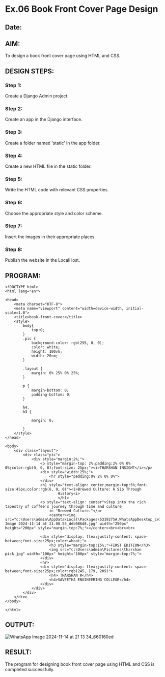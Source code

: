 # Ex.06 Book Front Cover Page Design
## Date:

## AIM:
To design a book front cover page using HTML and CSS.

## DESIGN STEPS:

### Step 1:
Create a Django Admin project.

### Step 2:
Create an app in the Django interface.

### Step 3:
Create a folder named 'static' in the app folder.

### Step 4:
Create a new HTML file in the static folder.

### Step 5:
Write the HTML code with relevant CSS properties.

### Step 6:
Choose the appropriate style and color scheme.

### Step 7:
Insert the images in their appropriate places.

### Step 8:
Publish the website in the LocalHost.

## PROGRAM:
```
<!DOCTYPE html>
<html lang="en">

<head>
    <meta charset="UTF-8">
    <meta name="viewport" content="width=device-width, initial-scale=1.0">
    <title>book-front-cover</title>
    <style>
        body{
            top:0;
        }
        .pic {
            background-color: rgb(255, 0, 0);
            color: white;
            height: 100vh;
            width: 20cm;
        }

        .layout {
            margin: 0% 25% 0% 25%;
        }

        p {
            margin-bottom: 0;
            padding-bottom: 0;
        }

        h4,
        h3 {

            margin: 0;

        }
    </style>
</head>

<body>
    <div class="layout">
        <div class="pic">
            <div style="margin:2%;">
                <p style="margin-top: 2%;padding:2% 0% 0% 0%;color:rgb(0, 0, 0);font-size: 25px;"><i>THARSHAN INSIGHT</i></p>
                <div style="width:25%;">
                    <hr style="padding:0% 2% 0% 0%">
                </div>
                <h1 style="text-align: center;margin-top:5%;font-size:45px;color:rgb(0, 0, 0)"><i>Brewed Culture: A Sip Through
                        History<i> 
                        </h1>
                <p style="text-align: center">Step into the rich tapestry of coffee's journey through time and culture
                    in "Brewed Culture."</p>
                    <center><img src="c:\Users\admin\AppData\Local\Packages\5319275A.WhatsAppDesktop_cv1g1gvanyjgm\TempState\D04EB5DE4D99080BE674F159197A514A\WhatsApp Image 2024-11-14 at 21.08.55_ddb086d8.jpg" width="250px" height="200px" style="margin-top:7%;"></center><br><br><br>
                   
                <div style="display: flex;justify-content: space-between;font-size:25px;color:wheat;">
                    <h3 style="margin-top:15%;">FIRST EDITION</h3>
                    <img src="c:\Users\admin\Pictures\tharshan pick.jpg" width="100px" height="100px" style="margin-top:7%;">
                </div>
                <hr>
                <div style="display: flex;justify-content: space-between;font-size:25px;color:rgb(245, 179, 209)">
                    <h4> THARSHAN R</h4>
                    <h4>SAVEETHA ENGINEERING COLLEGE</h4>
                </div>
            </div>
        </div>
    </div>
</body>

</html>
```


## OUTPUT:
![WhatsApp Image 2024-11-14 at 21 13 34_660160ed](https://github.com/user-attachments/assets/14340fa5-4a85-4779-9bc5-f84ffc2af488)



## RESULT:
The program for designing book front cover page using HTML and CSS is completed successfully.
